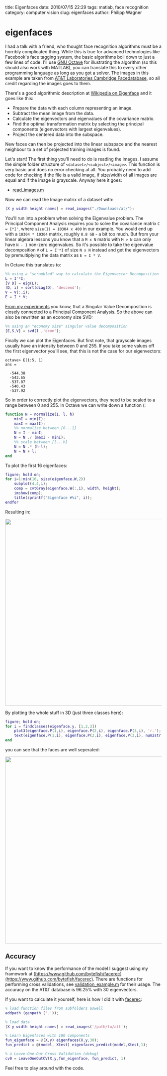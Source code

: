 title: Eigenfaces
date: 2010/07/15 22:29
tags: matlab, face recognition
category: computer vision
slug: eigenfaces
author: Philipp Wagner

# eigenfaces #

I had a talk with a friend, who thought face recognition algorithms must be a horribly complicated thing. While this is true for advanced technologies like Facebook's face tagging system, the basic algorithms boil down to just a few lines of code. I'll use [GNU Octave](http://www.gnu.org/software/octave) for illustrating the algorithm (so this should also work with MATLAB), you can translate this to every other programming language as long as you got a solver. The images in this example are taken from [AT&T Laboratories Cambridge Facedatabase](http://www.cl.cam.ac.uk/research/dtg/attarchive/facedatabase.html), so all credit regarding the images goes to them.

There's a good algorithmic description at [Wikipedia on Eigenface](http://en.wikipedia.org/wiki/Eigenface#Practical_implementation) and it goes like this:

- Prepare the data with each column representing an image.
- Subtract the mean image from the data.
- Calculate the eigenvectors and eigenvalues of the covariance matrix.
- Find the optimal transformation matrix by selecting the principal components (eigenvectors with largest eigenvalues).
- Project the centered data into the subspace.

New faces can then be projected into the linear subspace and the nearest neighbour to a set of projected training images is found. 

Let's start! The first thing you'll need to do is reading the images. I assume the simple folder structure of ``<dataset>/<subject>/<image>``. This function is very basic and does no error checking at all. You probably need to add code for checking if the file is a valid image, if size/width of all images are equal and if the image is grayscale. Anyway here it goes:

* [read_images.m](https://github.com/bytefish/facerec/blob/master/m/util/read_images.m)

Now we can read the Image matrix of a dataset with:

```matlab
[X y width height names] = read_images("./Downloads/at/");
```

You'll run into a problem when solving the Eigenvalue problem. The Principal Component Analysis requires you to solve the covariance matrix ``C = I*I'``, where ``size(I) = 10304 x 400`` in our example. You would end up with a ``10304 * 10304`` matrix, roughly ``0.8 GB`` - a bit too much. But from your linear algebra lessons you know that a ``M x N`` matrix with ``M > N`` can only have ``N - 1`` non-zero eigenvalues. So it's possible to take the eigenvalue decomposition ``V`` of ``L = I'*I`` of size ``N x N`` instead and get the eigenvectors by premultiplying the data matrix as ``E = I * V``. 

In Octave this translates to:

```matlab
%% using a "scrambled" way to calculate the Eigenvector Decomposition 
L = I'*I;
[V D] = eig(L);
[D, i] = sort(diag(D), 'descend');
V = V(:,i);
E = I * V;
```

[From my experiments](/blog/pca_lda_with_gnu_octave) you know, that a Singular Value Decomposition is closely connected to a Principal Component Analysis. So the above can also be rewritten as an economy size SVD:

```matlab
%% using an "economy size" singular value decomposition
[E,S,V] = svd(I ,'econ'); 
```

Finally we can plot the Eigenfaces. But first note, that grayscale images usually have an intensity between 0 and 255. If you take some values off the first eigenvector you'll see, that this is not the case for our eigenvectors:

```
octave> E(1:5, 1)
ans =

  -544.38
  -543.65
  -537.07
  -540.43
  -537.92
```

So in order to correctly plot the eigenvectors, they need to be scaled to a range between 0 and 255. In Octave we can write down a function (:

```matlab
function N = normalize(I, l, h)
	minI = min(I);
	maxI = max(I);
	%% normalize between [0...1]
	N = I - minI;
	N = N ./ (maxI - minI);
	%% scale between [l...h]
	N = N .* (h-l);
	N = N + l;
end
```

To plot the first 16 eigenfaces:

```matlab
figure; hold on;
for i=1:min(16, size(eigenface.W,2))
    subplot(4,4,i);
    comp = cvtGray(eigenface.W(:,i), width, height);
    imshow(comp);
    title(sprintf("Eigenface #%i", i));
endfor
```

Resulting in:

<img src="/static/images/blog/eigenfaces/subplot_eigenfaces.png" width="600" class=".mediacenter" />

By plotting the whole stuff in 3D (just three classes here): 

```matlab
figure; hold on;
for i = findclasses(eigenface.y, [1,2,3])
    plot3(eigenface.P(1,i), eigenface.P(2,i), eigenface.P(3,i), 'r.');
    text(eigenface.P(1,i), eigenface.P(2,i), eigenface.P(3,i), num2str(eigenface.y(i)));
end
```

you can see that the faces are well seperated:

<img src="/static/images/blog/eigenfaces/eigenfaces_3d.png" width="600" class=".mediacenter" />

## Accuracy ##

If you want to know the performance of the model I suggest using my framework at [https://www.github.com/bytefish/facerec](https://www.github.com/bytefish/facerec). There are functions for performing cross validations, see [validation_example.m](https://github.com/bytefish/facerec/blob/master/m/validation_example.m) for their usage. The accuracy on the AT&T database is 96.25% with 30 eigenvectors. 

If you want to calculate it yourself, here is how I did it with [facerec](https://www.github.com/bytefish/facerec):

```matlab
% load function files from subfolders aswell
addpath (genpath ('.'));

% load data
[X y width height names] = read_images('/path/to/att');

% Learn Eigenfaces with 100 components
fun_eigenface = @(X,y) eigenfaces(X,y,30);
fun_predict = @(model, Xtest) eigenfaces_predict(model,Xtest,1);

% a Leave-One-Out Cross Validation (debug)
cv0 = LeaveOneOutCV(X,y,fun_eigenface, fun_predict, 1)
```

Feel free to play around with the code.
